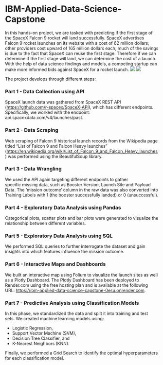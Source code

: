 # IBM-Applied-Data-Science-Capstone

In this hands-on project, we are tasked with predicting if the first stage of the SpaceX Falcon 9 rocket will land successfully. SpaceX advertises Falcon 9 rocket launches on its website with a cost of 62 million dollars; other providers cost upward of 165 million dollars each, much of the savings is due to the fact that SpaceX can reuse the first stage. Therefore if we can determine if the first stage will land, we can determine the cost of a launch. With the help of data science findings and models, a competing startup can make more informed bids against SpaceX for a rocket launch.
![](https://cf-courses-data.s3.us.cloud-object-storage.appdomain.cloud/IBM-DS0321EN-SkillsNetwork/labs/module_1_L2/images/Falcon9_rocket_family.svg)
![](https://cf-courses-data.s3.us.cloud-object-storage.appdomain.cloud/IBMDeveloperSkillsNetwork-DS0701EN-SkillsNetwork/lab_v2/images/landing_1.gif)

The project develops through different steps:
### Part 1 - Data Collection using API
SpaceX launch data was gathered from SpaceX REST API (https://github.com/r-spacex/SpaceX-API), which has different endpoints. Specifically, we worked with the endpoint: api.spacexdata.com/v4/launches/past.

### Part 2 - Data Scraping
Web scraping of Falcon 9 historical launch records from the Wikipedia page titled “List of Falcon 9 and Falcon Heavy launches” (https://en.wikipedia.org/wiki/List_of_Falcon_9_and_Falcon_Heavy_launches) was performed using the BeautifulSoup library.

### Part 3 - Data Wrangling
We used the API again targeting different endpoints to gather specific missing data, such as Booster Version, Launch Site and Payload Data. The ‘mission outcome’ column in the raw data was also converted into Training Labels with 1 (the booster successfully landed) or 0 (unsuccessful).

### Part 4 - Exploratory Data Analysis using Pandas
Categorical plots, scatter plots and bar plots were generated to visualize the relationship between different variables.

### Part 5 - Exploratory Data Analysis using SQL
We performed SQL queries to further interrogate the dataset and gain insights into which features influence the mission outcome.

### Part 6 - Interactive Maps and Dashboards
We built an interactive map using Folium to visualize the launch sites as well as a Plotly Dashboard.
The Plotly Dashboard has been deployed to Render.com using the free hosting plan and is available at the following URL: https://ibm-applied-data-science-capstone-0esu.onrender.com.

### Part 7 - Predictive Analysis using Classification Models
In this phase, we standardized the data and split it into training and test sets. We created machine learning models using: 
- Logistic Regression,
- Support Vector Machine (SVM),
- Decision Tree Classifier, and
- K-Nearest Neighbors (KNN).
 
Finally, we performed a Grid Search to identify the optimal hyperparameters for each classification model.
